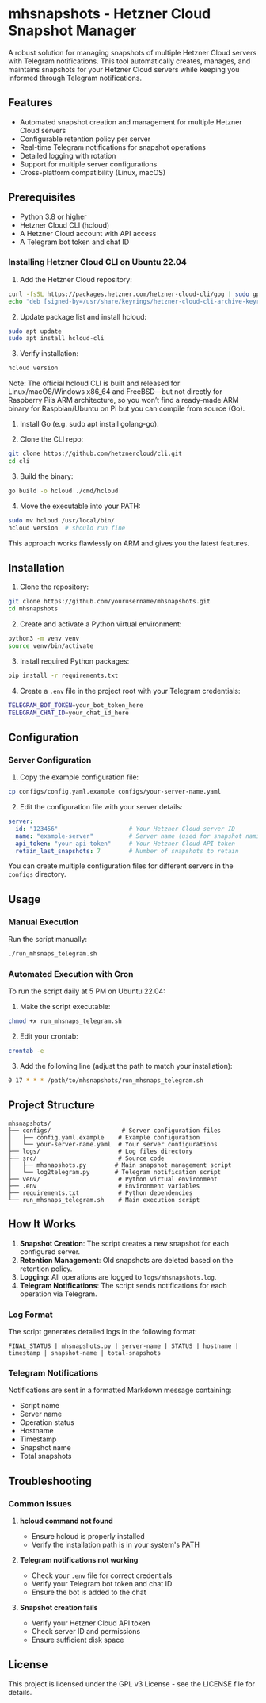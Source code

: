 # mhsnapshots - Hetzner Cloud Snapshot Manager

A robust solution for managing snapshots of multiple Hetzner Cloud servers with Telegram notifications. This tool automatically creates, manages, and maintains snapshots for your Hetzner Cloud servers while keeping you informed through Telegram notifications.

## Features

- Automated snapshot creation and management for multiple Hetzner Cloud servers
- Configurable retention policy per server
- Real-time Telegram notifications for snapshot operations
- Detailed logging with rotation
- Support for multiple server configurations
- Cross-platform compatibility (Linux, macOS)

## Prerequisites

- Python 3.8 or higher
- Hetzner Cloud CLI (hcloud)
- A Hetzner Cloud account with API access
- A Telegram bot token and chat ID

### Installing Hetzner Cloud CLI on Ubuntu 22.04

1. Add the Hetzner Cloud repository:
```bash
curl -fsSL https://packages.hetzner.com/hetzner-cloud-cli/gpg | sudo gpg --dearmor -o /usr/share/keyrings/hetzner-cloud-cli-archive-keyring.gpg
echo "deb [signed-by=/usr/share/keyrings/hetzner-cloud-cli-archive-keyring.gpg] https://packages.hetzner.com/hetzner-cloud-cli/ubuntu $(lsb_release -cs) main" | sudo tee /etc/apt/sources.list.d/hetzner-cloud-cli.list
```

2. Update package list and install hcloud:
```bash
sudo apt update
sudo apt install hcloud-cli
```

3. Verify installation:
```bash
hcloud version
```

Note: The official hcloud CLI is built and released for Linux/macOS/Windows x86_64 and FreeBSD—but not directly for Raspberry Pi’s ARM architecture, so you won’t find a ready-made ARM binary for Raspbian/Ubuntu on Pi but you can compile from source (Go). 

1.	Install Go (e.g. sudo apt install golang-go).

2.	Clone the CLI repo:
```bash
git clone https://github.com/hetznercloud/cli.git
cd cli
```

3.	Build the binary:
```bash
go build -o hcloud ./cmd/hcloud
```

4.	Move the executable into your PATH:
```bash
sudo mv hcloud /usr/local/bin/
hcloud version  # should run fine
```

This approach works flawlessly on ARM and gives you the latest features.

## Installation

1. Clone the repository:
```bash
git clone https://github.com/yourusername/mhsnapshots.git
cd mhsnapshots
```

2. Create and activate a Python virtual environment:
```bash
python3 -m venv venv
source venv/bin/activate
```

3. Install required Python packages:
```bash
pip install -r requirements.txt
```

4. Create a `.env` file in the project root with your Telegram credentials:
```bash
TELEGRAM_BOT_TOKEN=your_bot_token_here
TELEGRAM_CHAT_ID=your_chat_id_here
```

## Configuration

### Server Configuration

1. Copy the example configuration file:
```bash
cp configs/config.yaml.example configs/your-server-name.yaml
```

2. Edit the configuration file with your server details:
```yaml
server:
  id: "123456"                    # Your Hetzner Cloud server ID
  name: "example-server"          # Server name (used for snapshot naming)
  api_token: "your-api-token"     # Your Hetzner Cloud API token
  retain_last_snapshots: 7        # Number of snapshots to retain
```

You can create multiple configuration files for different servers in the `configs` directory.

## Usage

### Manual Execution

Run the script manually:
```bash
./run_mhsnaps_telegram.sh
```

### Automated Execution with Cron

To run the script daily at 5 PM on Ubuntu 22.04:

1. Make the script executable:
```bash
chmod +x run_mhsnaps_telegram.sh
```

2. Edit your crontab:
```bash
crontab -e
```

3. Add the following line (adjust the path to match your installation):
```bash
0 17 * * * /path/to/mhsnapshots/run_mhsnaps_telegram.sh
```

## Project Structure

```
mhsnapshots/
├── configs/                    # Server configuration files
│   ├── config.yaml.example    # Example configuration
│   └── your-server-name.yaml  # Your server configurations
├── logs/                      # Log files directory
├── src/                       # Source code
│   ├── mhsnapshots.py        # Main snapshot management script
│   └── log2telegram.py       # Telegram notification script
├── venv/                      # Python virtual environment
├── .env                       # Environment variables
├── requirements.txt           # Python dependencies
└── run_mhsnaps_telegram.sh    # Main execution script
```

## How It Works

1. **Snapshot Creation**: The script creates a new snapshot for each configured server.
2. **Retention Management**: Old snapshots are deleted based on the retention policy.
3. **Logging**: All operations are logged to `logs/mhsnapshots.log`.
4. **Telegram Notifications**: The script sends notifications for each operation via Telegram.

### Log Format

The script generates detailed logs in the following format:
```
FINAL_STATUS | mhsnapshots.py | server-name | STATUS | hostname | timestamp | snapshot-name | total-snapshots
```

### Telegram Notifications

Notifications are sent in a formatted Markdown message containing:
- Script name
- Server name
- Operation status
- Hostname
- Timestamp
- Snapshot name
- Total snapshots

## Troubleshooting

### Common Issues

1. **hcloud command not found**
   - Ensure hcloud is properly installed
   - Verify the installation path is in your system's PATH

2. **Telegram notifications not working**
   - Check your `.env` file for correct credentials
   - Verify your Telegram bot token and chat ID
   - Ensure the bot is added to the chat

3. **Snapshot creation fails**
   - Verify your Hetzner Cloud API token
   - Check server ID and permissions
   - Ensure sufficient disk space

## License

This project is licensed under the GPL v3 License - see the LICENSE file for details.

